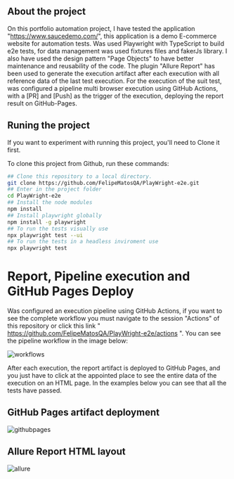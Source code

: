 ## About the project

On this portfolio automation project, I have tested the application "https://www.saucedemo.com/", this application is a demo E-commerce website for automation tests. Was used Playwright with TypeScript to build e2e tests, for data management was used fixtures files
and fakerJs library. I also have used the design pattern "Page Objects" to have better maintenance and reusability of the code. The plugin "Allure Report" has been used to generate the execution artifact after each execution with all reference data of the last test execution.
For the execution of the suit test, was configured a pipeline multi browser execution using GitHub Actions, with a [PR] and [Push] as the trigger of the execution, deploying the report result on GitHub-Pages.

## Runing the project

If you want to experiment with running this project, you'll need to Clone it first.

To clone this project from Github, run these commands:

```bash
## Clone this repository to a local directory.
git clone https://github.com/FelipeMatosQA/PlayWright-e2e.git
## Enter in the project folder
cd PlayWright-e2e
## Install the node modules
npm install
## Install playwright globally
npm install -g playwright
## To run the tests visually use
npx playwright test --ui
## To run the tests in a headless inviroment use
npx playwright test
```

# Report, Pipeline execution and GitHub Pages Deploy

Was configured an execution pipeline using GitHub Actions, if you want to see the complete workflow you must navigate to the session "Actions" of this repository or click this link " https://github.com/FelipeMatosQA/PlayWright-e2e/actions ". You can see the pipeline workflow
in the image below:

![workflows](https://github.com/FelipeMatosQA/PlayWright-e2e/assets/121990373/4000b290-bdb0-4d38-afb8-5c86fdc37980)

After each execution, the report artifact is deployed to GitHub Pages, and you just have to click at the appointed place to see the entire data of the execution on an HTML page. In the examples below you can see that all the tests have passed.
## GitHub Pages artifact deployment 
![githubpages](https://github.com/FelipeMatosQA/PlayWright-e2e/assets/121990373/b0c948de-1ff1-4242-94de-a2ecbd2e4bf7)

## Allure Report HTML layout

![allure](https://github.com/FelipeMatosQA/PlayWright-e2e/assets/121990373/305f7b9e-0246-482b-bb1a-ec3fb274503b)


